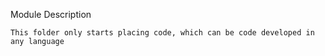 Module Description

```
This folder only starts placing code, which can be code developed in any language
```

